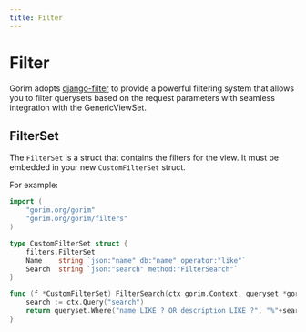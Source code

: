 ```yaml
---
title: Filter
---
```


# Filter

Gorim adopts [django-filter](https://github.com/carltongibson/django-filter) to provide a powerful filtering system that allows you to filter querysets based on the request parameters with seamless integration with the GenericViewSet.

## FilterSet

The `FilterSet` is a struct that contains the filters for the view.
It must be embedded in your new `CustomFilterSet` struct.

For example:
```go
import (
    "gorim.org/gorim"
	"gorim.org/gorim/filters"
)

type CustomFilterSet struct {
	filters.FilterSet
    Name    string `json:"name" db:"name" operator:"like"`
    Search  string `json:"search" method:"FilterSearch"`
}

func (f *CustomFilterSet) FilterSearch(ctx gorim.Context, queryset *gorm.DB) *gorm.DB {
    search := ctx.Query("search")
    return queryset.Where("name LIKE ? OR description LIKE ?", "%"+search+"%", "%"+search+"%")
}
```


